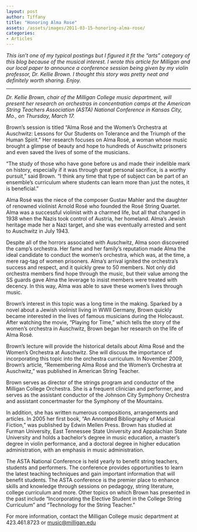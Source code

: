 ```yaml
---
layout: post
author: Tiffany
title: "Honoring Alma Rose"
assets: /assets/images/2011-03-15-honoring-alma-rose/
categories: 
- Articles
---
```


_This isn’t one of my typical postings but I figured it fit the “arts” category of this blog because of the musical interest. I wrote this article for Milligan and our local paper to announce a conference session being given by my violin professor, Dr. Kellie Brown. I thought this story was pretty neat and definitely worth sharing. Enjoy._

***

_Dr. Kellie Brown, chair of the Milligan College music department, will present her research on orchestras in concentration camps at the American String Teachers Association (ASTA) National Conference in Kansas City, Mo., on Thursday, March 17._

Brown’s session is titled “Alma Rosé and the Women’s Orchestra at Auschwitz: Lessons for Our Students on Tolerance and the Triumph of the Human Spirit.” Her research focuses on Alma Rosé, a woman whose music brought a glimpse of beauty and hope to hundreds of Auschwitz prisoners and even saved the lives of some of the musicians.

“The study of those who have gone before us and made their indelible mark on history, especially if it was through great personal sacrifice, is a worthy pursuit,” said Brown. “I think any time that type of subject can be part of an ensemble’s curriculum where students can learn more than just the notes, it is beneficial.”

Alma Rosé was the niece of the composer Gustav Mahler and the daughter of renowned violinist Arnold Rosé who founded the Rosé String Quartet. Alma was a successful violinist with a charmed life, but all that changed in 1938 when the Nazis took control of Austria, her homeland. Alma’s Jewish heritage made her a Nazi target, and she was eventually arrested and sent to Auschwitz in July 1943.

Despite all of the horrors associated with Auschwitz, Alma soon discovered the camp’s orchestra. Her fame and her family’s reputation made Alma the ideal candidate to conduct the women’s orchestra, which was, at the time, a mere rag-tag of women prisoners. Alma’s arrival ignited the orchestra’s success and respect, and it quickly grew to 50 members. Not only did orchestra members find hope through the music, but their value among the SS guards gave Alma the leverage to insist members were treated with decency. In this way, Alma was able to save these women’s lives through music.

Brown’s interest in this topic was a long time in the making. Sparked by a novel about a Jewish violinist living in WWII Germany, Brown quickly became interested in the lives of famous musicians during the Holocaust. After watching the movie, “Playing for Time,” which tells the story of the women’s orchestra in Auschwitz, Brown began her research on the life of Alma Rosé.

Brown’s lecture will provide the historical details about Alma Rosé and the Women’s Orchestra at Auschwitz. She will discuss the importance of incorporating this topic into the orchestra curriculum. In November 2009, Brown’s article, “Remembering Alma Rosé and the Women’s Orchestra at Auschwitz,” was published in American String Teacher.

Brown serves as director of the strings program and conductor of the Milligan College Orchestra. She is a frequent clinician and performer, and serves as the assistant conductor of the Johnson City Symphony Orchestra and assistant concertmaster for the Symphony of the Mountains.

In addition, she has written numerous compositions, arrangements and articles. In 2005 her first book, “An Annotated Bibliography of Musical Fiction,” was published by Edwin Mellen Press. Brown has studied at Furman University, East Tennessee State University and Appalachian State University and holds a bachelor’s degree in music education, a master’s degree in violin performance, and a doctoral degree in higher education administration, with an emphasis in music administration.

The ASTA National Conference is held yearly to benefit string teachers, students and performers. The conference provides opportunities to learn the latest teaching techniques and gain important information that will benefit students. The ASTA conference is the premier place to enhance skills and knowledge through sessions on pedagogy, string literature, college curriculum and more. Other topics on which Brown has presented in the past include “Incorporating the Elective Student in the College String Curriculum” and “Technology for the String Teacher.”

For more information, contact the Milligan College music department at 423.461.8723 or [music@milligan.edu](mailto:music@milligan.edu)
